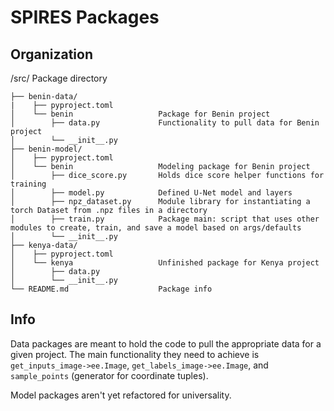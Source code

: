 # SPIRES Packages

## Organization
/src/                               Package directory

    ├── benin-data/
    |    ├── pyproject.toml
    │    └── benin                   Package for Benin project
    │        ├── data.py             Functionality to pull data for Benin project
    │        └── __init__.py         
    ├── benin-model/                 
    │    ├── pyproject.toml
    │    └── benin                   Modeling package for Benin project
    │        ├── dice_score.py       Holds dice score helper functions for training
    │        ├── model.py            Defined U-Net model and layers
    │        ├── npz_dataset.py      Module library for instantiating a torch Dataset from .npz files in a directory
    │        ├── train.py            Package main: script that uses other modules to create, train, and save a model based on args/defaults
    │        └── __init__.py
    ├── kenya-data/                 
    │    ├── pyproject.toml
    │    └── kenya                   Unfinished package for Kenya project
    │        ├── data.py          
    │        └── __init__.py
    └── README.md                    Package info


## Info
Data packages are meant to hold the code to pull the appropriate data for a given project. 
The main functionality they need to achieve is `get_inputs_image->ee.Image`, 
`get_labels_image->ee.Image`, and `sample_points` (generator for coordinate tuples).

Model packages aren't yet refactored for universality.
